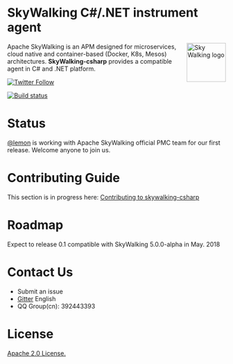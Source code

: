 


SkyWalking C#/.NET instrument agent
==========

<img src="https://skywalkingtest.github.io/page-resources/3.0/skywalking.png" alt="Sky Walking logo" height="90px" align="right" />

Apache SkyWalking is an APM designed for microservices, cloud native and container-based (Docker, K8s, Mesos) architectures. **SkyWalking-csharp** provides a compatible agent in C# and .NET platform.

[![Twitter Follow](https://img.shields.io/twitter/follow/asfskywalking.svg?style=for-the-badge&label=Follow&logo=twitter)](https://twitter.com/AsfSkyWalking)

[![Build status](https://ci.appveyor.com/api/projects/status/fl6vucwfn1vu94dv/branch/master?svg=true)](https://ci.appveyor.com/project/wu-sheng/skywalking-csharp/branch/master)

# Status
[@lemon](https://github.com/liuhaoyang) is working with Apache SkyWalking official PMC team for our first release. Welcome anyone to join us.

# Contributing Guide
This section is in progress here: [Contributing to skywalking-csharp](/CONTIBUTING.md)

# Roadmap
Expect to release 0.1 compatible with SkyWalking 5.0.0-alpha in May. 2018

# Contact Us
* Submit an issue
* [Gitter](https://gitter.im/openskywalking/Lobby) English
* QQ Group(cn): 392443393

# License
[Apache 2.0 License.](/LICENSE)
